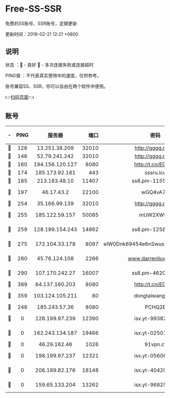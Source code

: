 # Free-SS-SSR

免费的SS账号、SSR账号，定期更新

更新时间：2019-02-21 12:21 +0800

## 说明

状态     ：🙂 - 良好 🙁 - 多次连接失败或连接超时

PING值   ：不代表真实使用中的速度，仅供参考。

账号兼容SS、SSR，你可以自由在两个软件中使用。

👉[扫码页面](https://liesauer.github.io/free-ss-ssr.github.io/)👈

## 账号

|-|PING|服务器|端口|密码|加密方式|区域|
|:----:|:----:|:-----:|-----:|:----:|:----:|:----:|
|🙂|126|13.251.38.209|32010|http://gggg.rocks|chacha20|SG|
|🙂|146|52.79.241.242|32010|http://gggg.rocks|chacha20|KR|
|🙂|160|194.156.120.127|8080|http://t.cn/EGJIyrl|rc4-md5|RU|
|🙂|174|185.173.92.181|443|sssru.icu|rc4-md5|RU|
|🙂|185|213.183.48.10|11407|ss8.pm-11550642|rc4-md5|RU|
|🙂|197|46.17.43.2|22100|wGQ4vA7D|aes-256-gcm|RU|
|🙂|254|35.166.99.139|32010|http://gggg.rocks|chacha20|US|
|🙂|255|185.122.59.157|50085|mUW2XWw8|aes-256-cfb|GB|
|🙂|259|128.199.154.243|14862|ss8.pm-12583893|aes-256-cfb|SG|
|🙂|275|172.104.33.178|8097|eIW0Dnk69454e6nSwuspv9DmS201tQ0D|aes-256-cfb|SG|
|🙂|280|45.76.124.108|2266|www.darrenliuwei.com|aes-256-cfb|AU|
|🙂|290|107.170.242.27|16007|ss8.pm-46207230|aes-256-cfb|US|
|🙂|389|64.137.160.203|8080|http://t.cn/EGJIyrl|rc4-md5|CA|
|🙂|359|103.124.105.211|80|dongtaiwang.com|aes-256-cfb|US|
|🙁|248|185.243.57.36|8080|PCHQ2E|rc4-md5|US|
|🙁|0|128.199.97.239|12390|isx.yt-99382145|aes-256-cfb|SG|
|🙁|0|162.243.134.187|19466|isx.yt-02501963|aes-256-cfb|US|
|🙁|0|46.29.162.46|1026|91vpn.cf|rc4-md5|RU|
|🙁|0|198.199.97.237|12321|isx.yt-05606768|aes-256-cfb|US|
|🙁|0|206.189.82.176|18148|isx.yt-40420921|aes-256-cfb|SG|
|🙁|0|159.65.133.204|13262|isx.yt-96825730|aes-256-cfb|SG|
